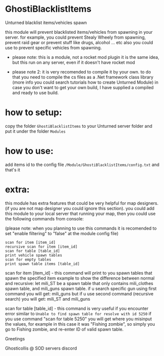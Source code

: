 # GhostiBlacklistItems
Unturned blacklist items/vehicles spawn

this module will prevent blacklisted items/vehicles from spawning in your server.
for example, you could prevent Stealy Wheely from spawning, prevent raid gear or prevent stuff like drugs, alcohol ... etc
also you could use to prevent specific vehicles from spawning.


- please note:
this is a module, not a rocket mod plugin
it is the same idea, but this run on any server, even if it doesn't have rocket mod


- please note 2: 
it is very recomended to compile it by your own. to do that you need to compile the cs files as a .Net framework class library (more info you could search tutorials how to create Unturned Module)
in case you don't want to get your own build, I have supplied a compiled and ready to use build.


# how to setup:
copy the folder `GhostiBlacklistItems` to your Unturned server folder and put it under the folder `Modules`



# how to use:
add items id to the config file `/Module/GhostiBlacklistItems/config.txt`
and that's it


# extra:
this module has extra features that could be very helpful for map designers. (if you are not map designer you could ignore this section).
you could add this module to your local server that running your map, then you could use the following commands from console:

(please note: when you planning to use this commands it is recomended to set "enable filtering" to "false" at the module config file)
```
scan for item [item_id]
recursive scan for item [item_id]
scan for table [table_id]
print vehicle spawn tables
scan for empty tables
print spawn table items [table_id]
```
scan for item [item_id] - this command will print to you spawn tables that spawn the specified item
example to show the difference between normal and recursive:
let mili_ST be a spawn table that only contains mili_clothes spawn table, and mili_guns spawn table.
if u search specific gun using first command you will get: mili_guns
but if u use second command (recursive search) you will get: mili_ST and mili_guns

scan for table [table_id] - this command is very useful if you encounter error similar to
`Unable to find spawn table for resolve with id 5250`
if you use command "scan for table 5250" you will get where you misinput the values,
for example in this case it was "Fishing zombie", so simply you go to Fishing zombie, and re-enter ID of valid spawn table.



Greetings

Ghosticollis @ SOD servers discord

